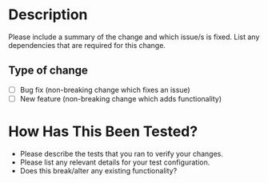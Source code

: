 # Description
Please include a summary of the change and which issue/s is fixed. List any dependencies that are required for this change.

## Type of change
- [ ] Bug fix (non-breaking change which fixes an issue)
- [ ] New feature (non-breaking change which adds functionality)

# How Has This Been Tested?
- Please describe the tests that you ran to verify your changes. 
- Please list any relevant details for your test configuration.
- Does this break/alter any existing functionality?
